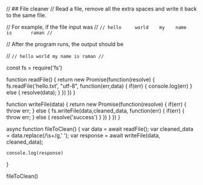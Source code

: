 // ## File cleaner
// Read a file, remove all the extra spaces and write it back to the same file.

// For example, if the file input was
// ```
// hello     world    my    name   is       raman
// ```

// After the program runs, the output should be

// ```
// hello world my name is raman
// ```

const fs = require('fs')

function readFile() {
    return new Promise(function(resolve) {
        fs.readFile('hello.txt', "utf-8", function(err,data) {
            if(err) {
                console.log(err)
            }
            else {
                resolve(data);
            }
        })
    })
}

function writeFile(data) {
    return new Promise(function(resolve) {
        if(err) {
            throw err;
        }
        else {
            fs.writeFile(data,cleaned_data, function(err) {
                if(err) {
                    throw err;
                }
                else {
                    resolve('success')
                }
            })
        }
    })
}


async function fileToClean() {
    var data = await readFile();
    var cleaned_data = data.replace(/\s+/g,' ');
    var response = await writeFile(data, cleaned_data);

    console.log(response)

}

fileToClean()
